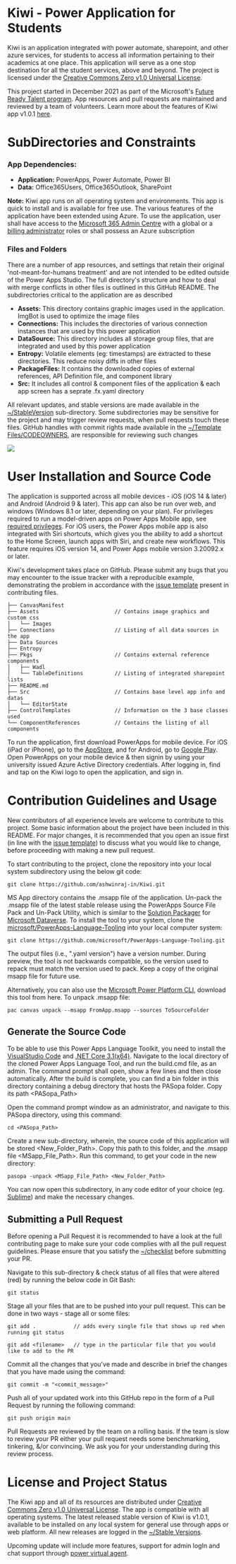 # Kiwi - Power Application for Students
Kiwi is an application integrated with power automate, sharepoint, and other azure services, for students to access all information pertaining to their academics at one place. This application will serve as a one stop destination for all the student services, above and beyond. The project is licensed under the [Creative Commons Zero v1.0 Universal License](https://github.com/thisisashwinraj/Kiwi-Power-Application/blob/main/LICENSE).

This project started in December 2021 as part of the Microsoft's [Future Ready Talent program](https://futurereadytalent.in/). App resources and pull requests are maintained and reviewed by a team of volunteers. Learn more about the features of Kiwi app v1.0.1 [here](https://github.com/thisisashwinraj/Kiwi-Power-Application#files-and-folders).

# SubDirectories and Constraints

### App Dependencies:
- **Application:** PowerApps, Power Automate, Power BI
- **Data:** Office365Users, Office365Outlook, SharePoint

**Note:** Kiwi app runs on all operating system and environments. This app is quick to install and is available for free use. The various features of the application have been extended using Azure. To use the application, user shall have access to the [Microsoft 365 Admin Centre](https://www.microsoft.com/en-in/microsoft-365/business/office-365-administration) with a global or a [billing administrator](https://docs.microsoft.com/en-us/azure/cost-management-billing/manage/manage-billing-access) roles or shall possess an Azure subscription

### Files and Folders
There are a number of app resources, and settings that retain their original 'not-meant-for-humans treatment' and are not intended to be edited outside of the Power Apps Studio.  The full directory's structure and how to deal with merge conflicts in other files is outlined in this GitHub README. The subdirectories critical to the application are as described
- **Assets:** This directory contains graphic images used in the application. ImgBot is used to optimize the image files
- **Connections:** This includes the directories of various connection instances that are used by this power application
- **DataSource:** This directory includes all storage group files, that are integrated and used by this power application
- **Entropy:** Volatile elements (eg: timestamps) are extracted to these directories. This reduce noisy diffs in other files
- **PackageFiles:** It contains the downloaded copies of external references, API Definition file, and component library
- **Src:** It includes all control & component files of the application & each app screen has a seprate .fx.yaml directory

All relevant updates, and stable versions are made available in the [~/StableVersion](https://github.com/thisisashwinraj/Kiwi-Power-Application/tree/main/stableVersions) sub-directory. Some subdirectories may be sensitive for the project and may trigger review requests, when pull requests touch these files. GitHub handles with commit rights made available in the [~/Template Files/CODEOWNERS](https://github.com/thisisashwinraj/Kiwi-Power-Application/blob/main/Template%20Files/CODEOWNERS), are responsible for reviewing such changes

![](https://github.com/thisisashwinraj/Kiwi-Power-Application/blob/main/Assets/kiwiAppReadme.png)

# User Installation and Source Code
The application is supported across all mobile devices - iOS (iOS 14 & later) and Android (Android 9 & later). This app can also be run over web, and windows (Windows 8.1 or later, depending on your plan). For privileges required to run a model-driven apps on Power Apps Mobile app, see [required privileges](https://docs.microsoft.com/en-us/dynamics365/mobile-app/set-up-dynamics-365-for-phones-and-dynamics-365-for-tablets#required-privileges). For iOS users, the Power Apps mobile app is also integrated with Siri shortcuts, which gives you the ability to add a shortcut to the Home Screen, launch apps with Siri, and create new workflows. This feature requires iOS version 14, and Power Apps mobile version 3.20092.x or later.

Kiwi's development takes place on GitHub. Please submit any bugs that you may encounter to the issue tracker with a reproducible example, demonstrating the problem in accordance with the [issue template](https://github.com/thisisashwinraj/Kiwi-Power-Application/tree/main/Template%20Files/ISSUE_TEMPLATE) present in contributing files.
    
    ├── CanvasManifest
    ├── Assets                        // Contains image graphics and custom css
    │   └── Images
    ├── Connections                   // Listing of all data sources in the app
    ├── Data Sources
    ├── Entropy
    ├── Pkgs                          // Contains external reference components
    │   ├── Wadl                      
    │   └── TableDefinitions          // Listing of integrated sharepoint lists
    ├── README.md                     
    ├── Src                           // Contains base level app info and datas
    │   └── EditorState
    ├── ControlTemplates              // Information on the 3 base classes used
    └── ComponentReferences           // Contains the listing of all components

To run the application, first download PowerApps for mobile device. For iOS (iPad or iPhone), go to the [AppStore](https://itunes.apple.com/app/powerapps/id1047318566?mt=8), and for Android, go to [Google Play](https://play.google.com/store/apps/details?id=com.microsoft.msapps). Open PowerApps on your mobile device & then signin by using your university issued Azure Active Directory credentials. After logging in, find and tap on the Kiwi logo to open the application, and sign in.
    
# Contribution Guidelines and Usage
New contributors of all experience levels are welcome to contribute to this project. Some basic information about the project have been included in this README. For major changes, it is recommended that you open an issue first (in line with the [issue template](https://github.com/ashwinraj-in/Kiwi/tree/main/Template%20Files/ISSUE_TEMPLATE)) to discuss what you would like to change, before proceeding with making a new pull request.

To start contributing to the project, clone the repository into your local system subdirectory using the below git code:
```
git clone https://github.com/ashwinraj-in/Kiwi.git
```
MS App directory contains the .msapp file of the application. Un-pack the .msapp file of the latest stable release using the PowerApps Source File Pack and Un-Pack Utility, which is similar to the [Solution Packager](https://docs.microsoft.com/en-us/power-platform/alm/solution-packager-tool) for [Microsoft Dataverse](https://powerplatform.microsoft.com/en-us/dataverse/). To install the tool to your system, clone the [microsoft/PowerApps-Language-Tooling](https://github.com/microsoft/PowerApps-Language-Tooling) into your local computer system:
```
git clone https://github.com/microsoft/PowerApps-Language-Tooling.git
```
The output files (i.e., ".yaml version") have a version number. During preview, the tool is not backwards compatible, so the version used to repack must match the version used to pack. Keep a copy of the original msapp file for future use.

Alternatively, you can also use the [Microsoft Power Platform CLI](https://docs.microsoft.com/en-us/powerapps/developer/data-platform/powerapps-cli#install-microsoft-power-platform-cli), download this tool from here. To unpack .msapp file:
```
pac canvas unpack --msapp FromApp.msapp --sources ToSourceFolder
```

## Generate the Source Code
To be able to use this Power Apps Language Toolkit, you need to install the [VisualStudio Code](https://code.visualstudio.com/) and [.NET Core 3.1(x64)](https://dotnet.microsoft.com/en-us/download/dotnet/3.1). Navigate to the local directory of the cloned Power Apps Language Tool, and run the build.cmd file, as an admin. The command prompt shall open, show a few lines and then close automatically. After the build is complete, you can find a bin folder in this directory containing a debug directory that hosts the PASopa folder. Copy its path <PASopa_Path>

Open the command prompt window as an administrator, and navigate to this PASopa directory, using this command:
```
cd <PASopa_Path>
```
Create a new sub-directory, wherein, the source code of this application will be stored <New_Folder_Path>. Copy this path to this folder, and the .msapp file <MSapp_File_Path>. Run this  command, to get your code in the new directory:
```
pasopa -unpack <MSapp_File_Path> <New_Folder_Path>
```
You can now open this subdirectory, in any code editor of your choice (eg. [Sublime](https://www.sublimetext.com/)) and make the necessary changes.

## Submitting a Pull Request
Before opening a Pull Request it is recommended to have a look at the full contributing page to make sure your code complies with all the pull request guidelines. Please ensure that you satisfy the [~/checklist](https://github.com/thisisashwinraj/Kiwi-Power-Application/tree/main/Template%20Files/PULL_REQUEST_TEMPLATE) before submitting your PR.

Navigate to this sub-directory & check status of all files that were altered (red) by running the below code in Git Bash:
```
git status
```
Stage all your files that are to be pushed into your pull request. This can be done in two ways - stage all or some files:
```
git add .            // adds every single file that shows up red when running git status
```
```
git add <filename>   // type in the particular file that you would like to add to the PR
```

Commit all the changes that you've made and describe in brief the changes that you have made using the command:
```
git commit -m "<commit_message>"
```
Push all of your updated work into this GitHub repo in the form of a Pull Request by running the following command:
```
git push origin main
```
Pull Requests are reviewed by the team on a rolling basis. If the team is slow to review your PR either your pull request needs some benchmarking, tinkering, &/or convincing. We ask you for your understanding during this review process.

# License and Project Status
The Kiwi app and all of its resources are distributed under [Creative Commons Zero v1.0 Universal License](https://github.com/thisisashwinraj/Kiwi-Power-Application/blob/main/LICENSE). The app is compatible with all operating systems. The latest released stable version of Kiwi is v1.0.1, available to be installed on any local system for general use through apps or web platform. All new releases are logged in the [~/Stable Versions](https://github.com/thisisashwinraj/Kiwi-Power-Application/tree/main/stableVersions).

Upcoming update will include more features, support for admin logIn and chat support through [power virtual agent](https://powervirtualagents.microsoft.com/en-us/).
